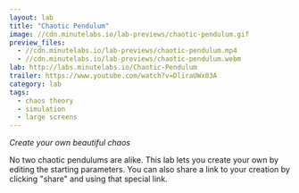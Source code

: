 ```yaml
---
layout: lab
title: "Chaotic Pendulum"
image: //cdn.minutelabs.io/lab-previews/chaotic-pendulum.gif
preview_files:
  - //cdn.minutelabs.io/lab-previews/chaotic-pendulum.mp4
  - //cdn.minutelabs.io/lab-previews/chaotic-pendulum.webm
lab: http://labs.minutelabs.io/Chaotic-Pendulum
trailer: https://www.youtube.com/watch?v=DliraUWx03A
category: lab
tags:
  - chaos theory
  - simulation
  - large screens
---
```


*Create your own beautiful chaos*

No two chaotic pendulums are alike. This lab lets you create your own by editing the starting parameters. You can also share a link to your creation by clicking "share" and using that special link.
